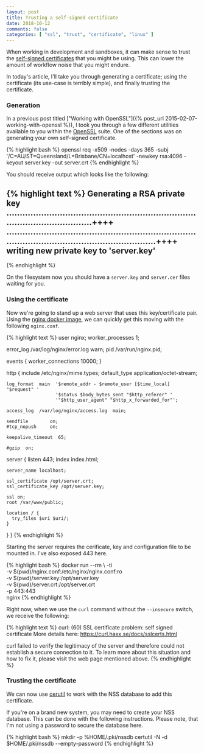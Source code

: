 ```yaml
---
layout: post
title: Trusting a self-signed certificate
date: 2018-10-12
comments: false
categories: [ "ssl", "trust", "certificate", "linux" ]
---
```


When working in development and sandboxes, it can make sense to trust the [self-signed certificates](https://en.wikipedia.org/wiki/Self-signed_certificate) that you might be using. This can lower the amount of workflow noise that you might endure.

In today's article, I'll take you through generating a certificate; using the certificate (its use-case is terribly simple), and finally trusting the certificate.

### Generation

In a previous post titled ["Working with OpenSSL"]({% post_url 2015-02-07-working-with-openssl %}), I took you through a few different utilities available to you within the [OpenSSL](https://www.openssl.org/) suite. One of the sections was on generating your own self-signed certificate.

{% highlight bash %}
openssl req -x509 -nodes -days 365 -subj '/C=AU/ST=Queensland/L=Brisbane/CN=localhost' -newkey rsa:4096 -keyout server.key -out server.crt
{% endhighlight %}

You should receive output which looks like the following:

{% highlight text %}
Generating a RSA private key
.......................................................................................................++++
...............................................................................................................................++++
writing new private key to 'server.key'
-----
{% endhighlight %}

On the filesystem now you should have a `server.key` and `server.cer` files waiting for you.

### Using the certificate

Now we're going to stand up a web server that uses this key/certificate pair. Using the [nginx docker image](https://hub.docker.com/_/nginx/), we can quickly get this moving with the following `nginx.conf`.

{% highlight text %}
user  nginx;
worker_processes  1;

error_log  /var/log/nginx/error.log warn;
pid        /var/run/nginx.pid;


events {
    worker_connections  10000;
}


http {
    include       /etc/nginx/mime.types;
    default_type  application/octet-stream;

    log_format  main  '$remote_addr - $remote_user [$time_local] "$request" '
                      '$status $body_bytes_sent "$http_referer" '
                      '"$http_user_agent" "$http_x_forwarded_for"';

    access_log  /var/log/nginx/access.log  main;

    sendfile        on;
    #tcp_nopush     on;

    keepalive_timeout  65;

    #gzip  on;

  server {
    listen 443;
    index index.html;

    server_name localhost;

    ssl_certificate /opt/server.crt;
    ssl_certificate_key /opt/server.key;

    ssl on;
    root /var/www/public;

    location / {
      try_files $uri $uri/;
    }
  }
}
{% endhighlight %}

Starting the server requires the cerificate, key and configuration file to be mounted in. I've also exposed 443 here.

{% highlight bash %}
docker run --rm \ 
           -ti \
           -v $(pwd)/nginx.conf:/etc/nginx/nginx.conf:ro \
           -v $(pwd)/server.key:/opt/server.key \
           -v $(pwd)/server.crt:/opt/server.crt \
           -p 443:443 \
           nginx
{% endhighlight %}

Right now, when we use the `curl` command without the `--insecure` switch, we receive the following:

{% highlight text %}
curl: (60) SSL certificate problem: self signed certificate
More details here: https://curl.haxx.se/docs/sslcerts.html

curl failed to verify the legitimacy of the server and therefore could not
establish a secure connection to it. To learn more about this situation and
how to fix it, please visit the web page mentioned above.
{% endhighlight %}

### Trusting the certificate

We can now use [cerutil](https://developer.mozilla.org/en-US/docs/Mozilla/Projects/NSS/tools/NSS_Tools_certutil) to work with the NSS database to add this certificate.

If you're on a brand new system, you may need to create your NSS database. This can be done with the following instructions. Please note, that I'm not using a password to secure the database here.

{% highlight bash %}
mkdir -p %HOME/.pki/nssdb
certutil -N -d $HOME/.pki/nssdb --empty-password
{% endhighlight %}
